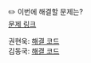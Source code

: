 ✏️ 이번에 해결할 문제는? <br>
[문제 링크](https://leetcode.com/problems/add-two-numbers/)

권현욱: [해결 코드]() <br>
김동국: [해결 코드]() <br>
